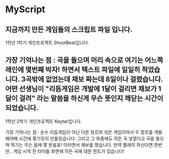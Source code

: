 # MyScript
지금까지 만든 게임들의 스크립트 파일 입니다. 
----------------
1학년 1학기 개인프로젝트 ShootBeat입니다.

가장 기억나는 점 : 곡을 들으며 머리 속으로 여기는 어느쪽 레인에 몇번째 박자! 하면서 텍스트 파일에 일일히 적었습니다.
3곡밖에 없었는데 채보 짜는데 8일이나 걸렸습니다. 어떤 선생님이 "리듬게임은 개발에 1달이 걸리면 채보가 1달이 걸려"
라는 말씀을 하신게 무슨 뜻인지 깨닫는 시간이 되었습니다.
----------------
1학년 2학기 개인프로젝트 Keytar입니다.

가장 기억나는 점 : 순수 리듬게임이 아닌 다른 장르와 섞은 게임이여서 두 장르를 개발해야해 시간에 쫓기듯이 만들었습니다.
그리고 그 와중에도 히든 곡 넣겠다고 곡을 들으며 여기는 무슨 음에 몇 분음표! 이러면서 채보를 짰습니다.
만약 플레이 하신다면 한번만.. 게임 시작 전 타이틀 화면에 히든 곡에 대한 힌트가 있습니다!